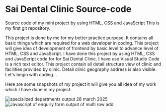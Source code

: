 # Sai Dental Clinic Source-code
Source code of my mini project by using HTML, CSS and JavaScript
This is my first git repository.

This project is done by me for my better practice purpose. It contains all basic things which are required for a web developer in coding. This project will give idea of development of frontend by basic level to advance level of HTML, CSS and JavaScript. I have done this project by using HTML, CSS and JavaScript code for for Sai Dental Clinic. I have use Visual Studio Code is a rich text editor. This project contain all detail structure view of clinic and facilities provided by clinic. Detail clinic geography address is also visible. Let's begin with coding...

Here are some snapshots of my project it will give you all idea of my work which I have done in my project:

![specialized departments output  28 march 2025](https://github.com/user-attachments/assets/002e32f7-5041-4108-9873-22dff1826e20)
![Javascript of enquiry form output of multi row add](https://github.com/user-attachments/assets/f3a532e1-a7d1-4ad1-b352-3558dd263467)


